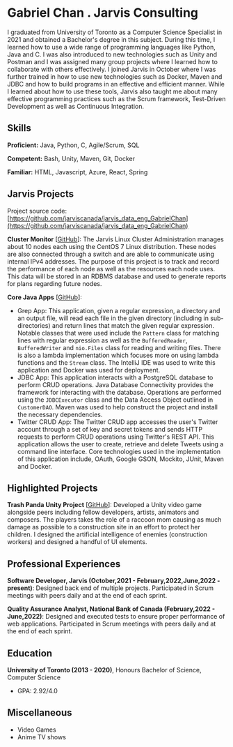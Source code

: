 # Gabriel Chan . Jarvis Consulting

I graduated from University of Toronto as a Computer Science Specialist in 2021 and obtained a Bachelor's degree in this subject. During this time, I learned how to use a wide range of programming languages like Python, Java and C. I was also introduced to new technologies such as Unity and Postman and I was assigned many group projects where I learned how to collaborate with others effectively. I joined Jarvis in October where I was further trained in how to use new technologies such as Docker, Maven and JDBC and how to build programs in an effective and efficient manner. While I learned about how to use these tools, Jarvis also taught me about many effective programming practices such as the Scrum framework, Test-Driven Development as well as Continuous Integration.

## Skills

**Proficient:** Java, Python, C, Agile/Scrum, SQL

**Competent:** Bash, Unity, Maven, Git, Docker

**Familiar:** HTML, Javascript, Azure, React, Spring

## Jarvis Projects

Project source code: [https://github.com/jarviscanada/jarvis_data_eng_GabrielChan](https://github.com/jarviscanada/jarvis_data_eng_GabrielChan)


**Cluster Monitor** [[GitHub](https://github.com/jarviscanada/jarvis_data_eng_GabrielChan/tree/master/linux_sql)]: The Jarvis Linux Cluster Administration manages about 10 nodes each using the CentOS 7 Linux distribution. These nodes are also connected through a switch and are able to communicate using internal IPv4 addresses. The purpose of this project is to track and record the performance of each node as well as the resources each node uses. This data will be stored in an RDBMS database and used to generate reports for plans regarding future nodes.

**Core Java Apps** [[GitHub](https://github.com/jarviscanada/jarvis_data_eng_GabrielChan/tree/master/core_java)]:
      
  - Grep App: This application, given a regular expression, a directory and an output file, will read each file in the given directory (including in sub-directories) and return lines that match the given regular expression. Notable classes that were used include the `Pattern` class for matching lines with regular expression as well as the `BufferedReader`, `BufferedWriter` and `nio.Files` class for reading and writing files. There is also a lambda implementation which focuses more on using lambda functions and the `Stream` class. The IntelliJ IDE was used to write this application and Docker was used for deployment.
  - JDBC App: This application interacts with a PostgreSQL database to perform CRUD operations. Java Database Connectivity provides the framework for interacting with the database. Operations are performed using the `JDBCExecutor` class and the Data Access Object outlined in `CustomerDAO`. Maven was used to help construct the project and install the necessary dependencies.
  - Twitter CRUD App: The Twitter CRUD app accesses the user's Twitter account through a set of key and secret tokens and sends HTTP requests to perform CRUD operations using Twitter's REST API. This application allows the user to create, retrieve and delete Tweets using a command line interface. Core technologies used in the implementation of this application include, OAuth, Google GSON, Mockito, JUnit, Maven and Docker.


## Highlighted Projects
**Trash Panda Unity Project** [[GitHub](https://github.com/jialori/TrashPanda)]: Developed a Unity video game alongside peers including fellow developers, artists, animators and composers. The players takes the role of a raccoon mom causing as much damage as possible to a construction site in an effort to protect her children. I designed the artificial intelligence of enemies (construction workers) and designed a handful of UI elements.


## Professional Experiences

**Software Developer, Jarvis (October,2021 - February,2022,June,2022 - present)**: Designed back end of multiple projects. Participated in Scrum meetings with peers daily and at the end of each sprint.

**Quality Assurance Analyst, National Bank of Canada (February,2022 - June,2022)**: Designed and executed tests to ensure proper performance of web applications. Participated in Scrum meetings with peers daily and at the end of each sprint.


## Education
**University of Toronto (2013 - 2020)**, Honours Bachelor of Science, Computer Science
- GPA: 2.92/4.0


## Miscellaneous
- Video Games
- Anime TV shows